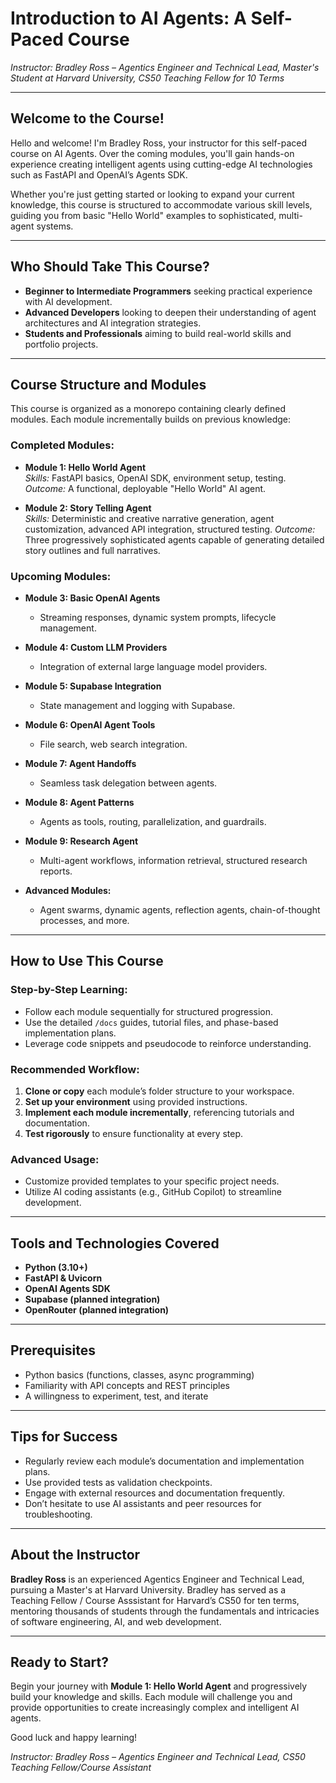 <!-- File: root/tutorials/course_intro.md -->

# Introduction to AI Agents: A Self-Paced Course

*Instructor: Bradley Ross – Agentics Engineer and Technical Lead, Master's Student at Harvard University, CS50 Teaching Fellow for 10 Terms*

---

## Welcome to the Course!

Hello and welcome! I'm Bradley Ross, your instructor for this self-paced course on AI Agents. Over the coming modules, you'll gain hands-on experience creating intelligent agents using cutting-edge AI technologies such as FastAPI and OpenAI’s Agents SDK.

Whether you're just getting started or looking to expand your current knowledge, this course is structured to accommodate various skill levels, guiding you from basic "Hello World" examples to sophisticated, multi-agent systems.

---

## Who Should Take This Course?

- **Beginner to Intermediate Programmers** seeking practical experience with AI development.
- **Advanced Developers** looking to deepen their understanding of agent architectures and AI integration strategies.
- **Students and Professionals** aiming to build real-world skills and portfolio projects.

---

## Course Structure and Modules

This course is organized as a monorepo containing clearly defined modules. Each module incrementally builds on previous knowledge:

### Completed Modules:

- **Module 1: Hello World Agent**  
  *Skills:* FastAPI basics, OpenAI SDK, environment setup, testing.  
  *Outcome:* A functional, deployable "Hello World" AI agent.

- **Module 2: Story Telling Agent**  
  *Skills:* Deterministic and creative narrative generation, agent customization, advanced API integration, structured testing.
  *Outcome:* Three progressively sophisticated agents capable of generating detailed story outlines and full narratives.

### Upcoming Modules:

- **Module 3: Basic OpenAI Agents**  
  - Streaming responses, dynamic system prompts, lifecycle management.

- **Module 4: Custom LLM Providers**  
  - Integration of external large language model providers.

- **Module 5: Supabase Integration**  
  - State management and logging with Supabase.

- **Module 6: OpenAI Agent Tools**  
  - File search, web search integration.

- **Module 7: Agent Handoffs**  
  - Seamless task delegation between agents.

- **Module 8: Agent Patterns**  
  - Agents as tools, routing, parallelization, and guardrails.

- **Module 9: Research Agent**  
  - Multi-agent workflows, information retrieval, structured research reports.

- **Advanced Modules:**  
  - Agent swarms, dynamic agents, reflection agents, chain-of-thought processes, and more.

---

## How to Use This Course

### Step-by-Step Learning:

- Follow each module sequentially for structured progression.
- Use the detailed `/docs` guides, tutorial files, and phase-based implementation plans.
- Leverage code snippets and pseudocode to reinforce understanding.

### Recommended Workflow:

1. **Clone or copy** each module’s folder structure to your workspace.
2. **Set up your environment** using provided instructions.
3. **Implement each module incrementally**, referencing tutorials and documentation.
4. **Test rigorously** to ensure functionality at every step.

### Advanced Usage:

- Customize provided templates to your specific project needs.
- Utilize AI coding assistants (e.g., GitHub Copilot) to streamline development.

---

## Tools and Technologies Covered

- **Python (3.10+)**
- **FastAPI & Uvicorn**
- **OpenAI Agents SDK**
- **Supabase (planned integration)**
- **OpenRouter (planned integration)**

---

## Prerequisites

- Python basics (functions, classes, async programming)
- Familiarity with API concepts and REST principles
- A willingness to experiment, test, and iterate

---

## Tips for Success

- Regularly review each module’s documentation and implementation plans.
- Use provided tests as validation checkpoints.
- Engage with external resources and documentation frequently.
- Don’t hesitate to use AI assistants and peer resources for troubleshooting.

---

## About the Instructor

**Bradley Ross** is an experienced Agentics Engineer and Technical Lead, pursuing a Master's at Harvard University. Bradley has served as a Teaching Fellow / Course Asssistant for Harvard’s CS50 for ten terms, mentoring thousands of students through the fundamentals and intricacies of software engineering, AI, and web development.

---

## Ready to Start?

Begin your journey with **Module 1: Hello World Agent** and progressively build your knowledge and skills. Each module will challenge you and provide opportunities to create increasingly complex and intelligent AI agents.

Good luck and happy learning!

*Instructor: Bradley Ross – Agentics Engineer and Technical Lead, CS50 Teaching Fellow/Course Assistant*